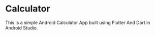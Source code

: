 # Calculator
This is a simple Android Calculator App built using Flutter And Dart in Android Studio. 
